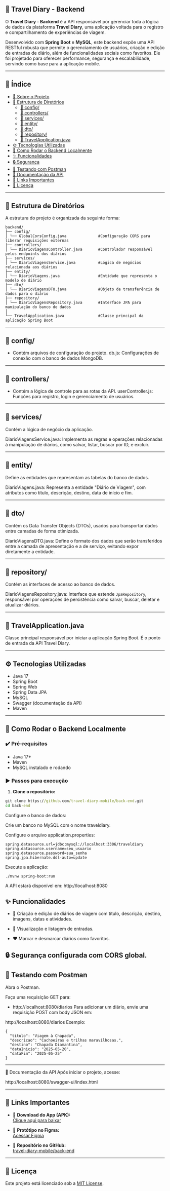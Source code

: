 ## 📖 Travel Diary - Backend

O **Travel Diary - Backend** é a API responsável por gerenciar toda a lógica de dados da plataforma **Travel Diary**, uma aplicação voltada para o registro e compartilhamento de experiências de viagem.

Desenvolvido com **Spring Boot** e **MySQL**, este backend expõe uma API RESTful robusta que permite o gerenciamento de usuários, criação e edição de entradas de diário, além de funcionalidades sociais como favoritos. Ele foi projetado para oferecer performance, segurança e escalabilidade, servindo como base para a aplicação mobile.

---

## 📑 Índice

- [📖 Sobre o Projeto](#-travel-diary---backend)
- [📂 Estrutura de Diretórios](#-estrutura-de-diretórios)
  - [📁 config/](#-config)
  - [📁 controllers/](#-controllers)
  - [📁 services/](#-services)
  - [📁 entity/](#-entity)
  - [📁 dto/](#-dto)
  - [📁 repository/](#-repository)
  - [📄 TravelApplication.java](#-travelapplicationjava)
- [⚙️ Tecnologias Utilizadas](#-tecnologias-utilizadas)
- [🚀 Como Rodar o Backend Localmente](#-como-rodar-o-backend-localmente)
- [✨ Funcionalidades](#-funcionalidades)
- [🔒 Segurança](#-segurança-configurada-com-cors-global)
- [🧪 Testando com Postman](#-testando-com-postman)
- [🧭 Documentação da API](#-documentação-da-api)
- [📱 Links Importantes](#-links-importantes)
- [📄 Licença](#-licença)

---

## 📂 Estrutura de Diretórios
A estrutura do projeto é organizada da seguinte forma:

```
backend/
├── config/
│ └── GlobalCorsConfig.java              #Configuração CORS para liberar requisições externas
├── controllers/
│ └── DiarioViagensController.java       #Controlador responsável pelos endpoints dos diários
├── services/
│ └── DiarioViagensService.java          #Lógica de negócios relacionada aos diários
├── entity/
│ └── DiarioViagens.java                 #Entidade que representa o modelo de diário
├── dto/
│ └── DiarioViagensDTO.java              #Objeto de transferência de dados para o diário
├── repository/
│ └── DiarioViagensRepository.java       #Interface JPA para manipulação do banco de dados
│
└── TravelApplication.java               #Classe principal da aplicação Spring Boot                
```
---

## 📁 config/
- Contém arquivos de configuração do projeto.
db.js: Configurações de conexão com o banco de dados MongoDB.

---

## 📁 controllers/
- Contém a lógica de controle para as rotas da API.
userController.js: Funções para registro, login e gerenciamento de usuários.

---

## 📁 services/
Contém a lógica de negócio da aplicação.

DiarioViagensService.java: Implementa as regras e operações relacionadas à manipulação de diários, como salvar, listar, buscar por ID, e excluir.

---

## 📁 entity/
Define as entidades que representam as tabelas do banco de dados.

DiarioViagens.java: Representa a entidade "Diário de Viagem", com atributos como título, descrição, destino, data de início e fim.

---

## 📁 dto/
Contém os Data Transfer Objects (DTOs), usados para transportar dados entre camadas de forma otimizada.

DiarioViagensDTO.java: Define o formato dos dados que serão transferidos entre a camada de apresentação e a de serviço, evitando expor diretamente a entidade.

---

## 📁 repository/
Contém as interfaces de acesso ao banco de dados.

DiarioViagensRepository.java: Interface que estende `JpaRepository`, responsável por operações de persistência como salvar, buscar, deletar e atualizar diários.

---

## 📄 TravelApplication.java
Classe principal responsável por iniciar a aplicação Spring Boot. É o ponto de entrada da API Travel Diary.

---

## ⚙️ Tecnologias Utilizadas

- Java 17
- Spring Boot
- Spring Web
- Spring Data JPA
- MySQL
- Swagger (documentação da API)
- Maven

---

## 🚀 Como Rodar o Backend Localmente

### ✔️ Pré-requisitos

- Java 17+
- Maven
- MySQL instalado e rodando

### ▶️ Passos para execução

1. **Clone o repositório:**

```cmd
git clone https://github.com/travel-diary-mobile/back-end.git
cd back-end
```

Configure o banco de dados:

Crie um banco no MySQL com o nome traveldiary.

Configure o arquivo application.properties:

```properties
spring.datasource.url=jdbc:mysql://localhost:3306/traveldiary
spring.datasource.username=seu_usuario
spring.datasource.password=sua_senha
spring.jpa.hibernate.ddl-auto=update
```

Execute a aplicação:

```
./mvnw spring-boot:run
```
A API estará disponível em: http://localhost:8080


## ✨ Funcionalidades
- 📌 Criação e edição de diários de viagem com título, descrição, destino, imagens, datas e atividades.

- 📖 Visualização e listagem de entradas.

- ❤️ Marcar e desmarcar diários como favoritos.

## 🔒 Segurança configurada com CORS global.

## 🧪 Testando com Postman
Abra o Postman.

Faça uma requisição GET para:

- http://localhost:8080/diarios
Para adicionar um diário, envie uma requisição POST com body JSON em:

http://localhost:8080/diarios
Exemplo:
```
{
  "titulo": "Viagem à Chapada",
  "descricao": "Cachoeiras e trilhas maravilhosas.",
  "destino": "Chapada Diamantina",
  "dataInicio": "2025-05-20",
  "dataFim": "2025-05-25"
}
```

---

🧭 Documentação da API
Após iniciar o projeto, acesse:

http://localhost:8080/swagger-ui/index.html

---

## 📱 Links Importantes

- 🔗 **Download do App (APK):**  
  [Clique aqui para baixar](https://www.mediafire.com/file/7q4wcrsxt4a7epc/application-fd521f38-f6b9-4ee7-9329-5483675831cc.apk/file)

- 🎨 **Protótipo no Figma:**  
  [Acessar Figma](https://www.figma.com/design/DyR3XTthIUz1Z6LVTiojDJ/Untitled?node-id=0-1&t=4hL7LAHbHEyp9L9D-1)

- 📁 **Repositório no GitHub:**  
  [travel-diary-mobile/back-end](https://github.com/travel-diary-mobile/back-end)

---

## 📄 Licença

Este projeto está licenciado sob a [MIT License](https://opensource.org/licenses/MIT).
